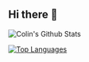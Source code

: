 ## Hi there 👋

![Colin's Github Stats](https://github-readme-stats.vercel.app/api?username=phoul&theme=dracula&show_icons=true&rank_icon=github&include_all_commits=true)

[![Top Languages](https://github-readme-stats.vercel.app/api/top-langs/?username=phoul&layout=compact&theme=dracula)](https://github.com/anuraghazra/github-readme-stats)
